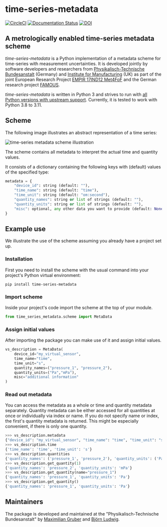 # time-series-metadata

[![CircleCI](https://circleci.com/gh/PTB-M4D/time-series-metadata.svg?style=shield)](https://circleci.com/gh/PTB-M4D/time-series-metadata)
[![Documentation Status](https://readthedocs.org/projects/time-series-metadata/badge/?version=latest)](https://time-series-metadata.readthedocs.io/en/latest/)
[![DOI](https://zenodo.org/badge/DOI/10.5281/zenodo.3935860.svg)](https://doi.org/10.5281/zenodo.3935859)


## A metrologically enabled time-series metadata scheme

_time-series-metadata_ is a Python implementation of a metadata scheme for
time-series with measurement uncertainties. It is developed jointly by software
developers and researchers from
[Physikalisch-Technische Bundesanstalt](https://www.ptb.de) (Germany) and
[Institute for Manufacturing](https://www.ifm.eng.cam.ac.uk/) (UK) as part of the
joint European Research Project [EMPIR 17IND12 Met4FoF](https://met4fof.eu) and the
German research project [FAMOUS](https://famous-project.eu).

*time-series-metadata* is written in Python 3 and strives to run with
[all Python versions with upstream support](https://devguide.python.org/#status-of-python-branches).
Currently, it is tested to work with Python 3.8 to 3.11.

## Scheme

The following image illustrates an abstract representation of a time series:

 ![time-series metadata scheme illustration](https://user-images.githubusercontent.com/50821607/80489031-8dac5000-895f-11ea-9b99-2add88c21d4b.png)
 
The scheme contains all metadata to interpret the actual time and quantity values.

It consists of a dictionary containing the following keys with (default) values of
the specified type:

```python
metadata = {
    "device_id": string (default: ""),
    "time_name": string (default: "time"),
    "time_unit": string (default: "om:second"),
    "quantity_names": string or list of strings (default: ""),
    "quantity_units": string or list of strings (default: ""),
    "misc": optional, any other data you want to provide (default: None),
}
```

## Example use

We illustrate the use of the scheme assuming you already have a project set up.

### Installation

First you need to install the scheme with the usual command into your project's
Python virtual environment:

```shell
pip install time-series-metadata
```

### Import scheme

Inside your project's code import the scheme at the top of your module.

```python
from time_series_metadata.scheme import MetaData
```

### Assign initial values

After importing the package you can make use of it and assign initial values.

```python
vs_description = MetaData(
    device_id="my_virtual_sensor",
    time_name="time",
    time_unit="s",
    quantity_names=("pressure_1", "pressure_2"),
    quantity_units=("Pa","mPa"),
    misc="additional information"
)
```

### Read out metadata

You can access the metadata as a whole or time and quantity metadata separately.
Quantity metadata can be either accessed for all quantities at once or individually via index
or name. If you do not specify name or index, the first's quantity metadata is returned.
This might be especially convenient, if there is only one quantity.

```python
>>> vs_description.metadata
{"device_id": "my_virtual_sensor", "time_name": "time", "time_unit": "s", "quantity_names": ["pressure_1", "pressure_2"], "quantity_units": ["Pa", "mPa"], "misc": None}
>>> vs_description.time
{'time_name': 'time', 'time_unit': 's'}
>>> vs_description.quantities
{'quantity_names': ('pressure_1', 'pressure_2'), 'quantity_units': ('Pa', 'mPa')}
>>> vs_description.get_quantity(1)
{'quantity_names': 'pressure_2', 'quantity_units': 'mPa'}
>>> vs_description.get_quantity(name="pressure_1")
{'quantity_names': 'pressure_1', 'quantity_units': 'Pa'}
>>> vs_description.get_quantity()
{'quantity_names': 'pressure_1', 'quantity_units': 'Pa'}
```

## Maintainers

The package is developed and maintained at the "Physikalisch-Technische Bundesanstalt"
by [Maximilian Gruber](https://github.com/mgrub) and [Björn Ludwig](https://github.com/BjoernLudwigPTB).
